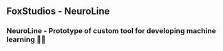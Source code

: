 ## FoxStudios - NeuroLine

### NeuroLine - Prototype of custom tool for developing machine learning 💖🍘

